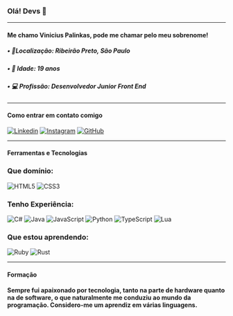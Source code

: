 ### Olá! Devs 👋
---------------------------------------------------------------------------
#### Me chamo Vinicius Palinkas, pode me chamar pelo meu sobrenome!

##### • 📍Localização: Ribeirão Preto, São Paulo
##### • 🎂 Idade: 19 anos
##### • 💻 Profissão: Desenvolvedor Junior Front End
---------------------------------------------------------------------------
#### Como entrar em contato comigo
[![Linkedin](https://img.shields.io/badge/LinkedIn-0077B5?style=for-the-badge&logo=linkedin&logoColor=white)](https://www.linkedin.com/in/vinicius-palinkas/)
[![Instagram](https://img.shields.io/badge/Instagram-E4405F?style=for-the-badge&logo=instagram&logoColor=white)](https://www.instagram.com/vinipalinkas/)
[![GitHub](https://img.shields.io/badge/GitHub-100000?style=for-the-badge&logo=github&logoColor=white)](https://github.com/vinipalinkas/)

---------------------------------------------------------------------------
#### Ferramentas e Tecnologias

### Que domínio: 
![HTML5](https://img.shields.io/badge/html5-%23E34F26.svg?style=for-the-badge&logo=html5&logoColor=white)
![CSS3](https://img.shields.io/badge/css3-%231572B6.svg?style=for-the-badge&logo=css3&logoColor=white)

### Tenho Experiência: 
![C#](https://img.shields.io/badge/c%23-%23239120.svg?style=for-the-badge&logo=c-sharp&logoColor=white)
![Java](https://img.shields.io/badge/java-%23ED8B00.svg?style=for-the-badge&logo=openjdk&logoColor=white)
![JavaScript](https://img.shields.io/badge/javascript-%23323330.svg?style=for-the-badge&logo=javascript&logoColor=%23F7DF1E)
![Python](https://img.shields.io/badge/python-3670A0?style=for-the-badge&logo=python&logoColor=ffdd54)
![TypeScript](https://img.shields.io/badge/typescript-%23007ACC.svg?style=for-the-badge&logo=typescript&logoColor=white)
![Lua](https://img.shields.io/badge/lua-%232C2D72.svg?style=for-the-badge&logo=lua&logoColor=white)

### Que estou aprendendo:
![Ruby](https://img.shields.io/badge/ruby-%23CC342D.svg?style=for-the-badge&logo=ruby&logoColor=white)
![Rust](https://img.shields.io/badge/rust-%23000000.svg?style=for-the-badge&logo=rust&logoColor=white)

---------------------------------------------------------------------------
#### Formação


#### Sempre fui apaixonado por tecnologia, tanto na parte de hardware quanto na de software, o que naturalmente me conduziu ao mundo da programação. Considero-me um aprendiz em várias linguagens.
